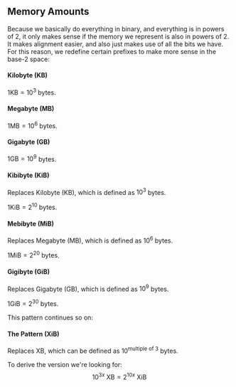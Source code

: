 ## Memory Amounts

Because we basically do everything in binary, and everything is in powers of 2, it only makes sense if the memory we represent is also in powers of 2. It makes alignment easier, and also just makes use of all the bits we have. For this reason, we redefine certain prefixes to make more sense in the base-2 space:

#### Kilobyte (KB)
$1\text{KB}=10^3$ bytes.

#### Megabyte (MB)
$1\text{MB}=10^6$ bytes.

#### Gigabyte (GB)
$1\text{GB}=10^9$ bytes.



#### Kibibyte (KiB)
Replaces Kilobyte (KB), which is defined as $10^3$ bytes.

$1\text{KiB}=2^{10}\text{ bytes}$.

#### Mebibyte (MiB)
Replaces Megabyte (MB), which is defined as $10^6$ bytes.

$1\text{MiB}=2^{20}\text{ bytes}$.

#### Gigibyte (GiB)
Replaces Gigabyte (GB), which is defined as $10^9$ bytes.

$1\text{GiB}=2^{30}\text{ bytes}$.

This pattern continues so on:
#### The Pattern (XiB)
Replaces XB, which can be defined as $10^\text{multiple of 3}$ bytes.

To derive the version we're looking for: 
$$
10^{3x}\text{ XB}=2^{10x}\text{ XiB}
$$
